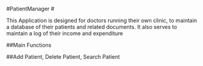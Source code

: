   #PatientManager #

This Application is designed for doctors running their own clinic, to maintain a database of their patients and related documents. It also serves to maintain a log of their income and expenditure

  ##Main Functions
  
##Add Patient, Delete Patient, Search Patient
#
